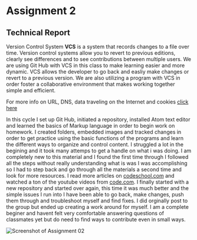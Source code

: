 # Assignment 2
## Technical Report

Version Control System **VCS**
is a system that records changes to a file
over time. Version control systems allow you to
revert to previous editions, clearly see differences
and to see contributions between multiple users.
We are using Git Hub with VCS in this class to make
learning easier and more dynamic. VCS allows the
developer to go back and easliy make changes or
revert to a previous version. We are also utilizing
a program with VCS in order foster a collaborative
environment that makes working together simple and efficient.

For more info on URL, DNS, data traveling on the Internet
and cookies [click here](/Assignment_02/responses.txt)

In this cycle I set up Git Hub, initiated a repository, installed
Atom text editor and learned the basics of Markup language in order
to begin work on homework. I created folders, embedded images and
tracked changes in order to get practice using the basic functions
of the programs and learn the different ways to organize and control
content. I struggled a lot in the begining and it took many attemps
to get a handle on what i was doing. I am completely new to this material
and I found the first time through I followed all the steps without really
understanding what is was I was accomplishing so I had to step back and
go through all the materials a second time and look for more resources. I
read more articles on [codeschool.com](https://www.codeschool.com/beginners-guide-to-web-development) and watched a ton of the youtube
videos from [code.com](https://www.youtube.com/user/CodeOrg). I finally started with a new repository and started
over again, this time it was much better and the simple issues I run
into I have been able to go back, make changes, push them through and
troubleshoot myself and find fixes. I did orginally post to the group
but ended  up creating a work around for myself. I am a complete beginer
and havent felt very comfortable answering questions of classmates yet
but do need to find ways to contribute even in small ways.

![Screenshot of Assignment 02](./Assignment_02/images/screenshot_assignment_02)
